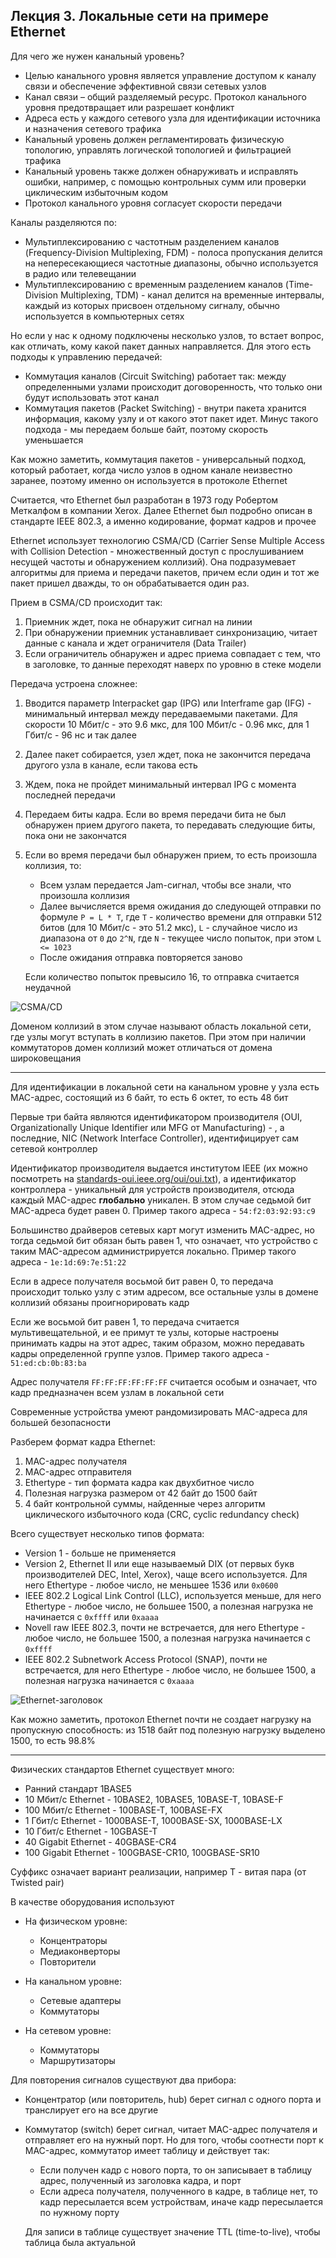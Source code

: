 ## Лекция 3. Локальные сети на примере Ethernet

Для чего же нужен канальный уровень?

* Целью канального уровня является управление доступом к каналу связи и обеспечение эффективной связи сетевых узлов
* Канал связи – общий разделяемый ресурс. Протокол канального уровня предотвращает или разрешает конфликт
* Адреса есть у каждого сетевого узла для 
идентификации источника и назначения сетевого трафика
* Канальный уровень должен регламентировать физическую топологию, управлять логической топологией и фильтрацией трафика
* Канальный уровень также должен обнаруживать и исправлять ошибки, например, с помощью контрольных сумм или проверки циклическим избыточным кодом 
* Протокол канального уровня согласует скорости передачи

Каналы разделяются по:

* Мультиплексированию с частотным разделением каналов (Frequency-Division Multiplexing, FDM) - полоса пропускания делится на непересекающиеся частотные диапазоны, обычно используется в радио или телевещании
* Мультиплексированию с временным разделением каналов (Time-Division Multiplexing, TDM) - канал делится на временные интервалы, каждый из которых присвоен отдельному сигналу, обычно используется в компьютерных сетях

Но если у нас к одному подключены несколько узлов, то встает вопрос, как отличать, кому какой пакет данных направляется. Для этого есть подходы к управлению передачей:

* Коммутация каналов (Circuit Switching) работает так: между определенными узлами происходит договоренность, что только они будут использовать этот канал
* Коммутация пакетов (Packet Switching) - внутри пакета хранится информация, какому узлу и от какого этот пакет идет. Минус такого подхода - мы передаем больше байт, поэтому скорость уменьшается

Как можно заметить, коммутация пакетов - универсальный подход, который работает, когда число узлов в одном канале неизвестно заранее, поэтому именно он используется в протоколе Ethernet

Считается, что Ethernet был разработан в 1973 году Робертом Меткалфом в компании Xerox. Далее Ethernet был подробно описан в стандарте IEEE 802.3, а именно кодирование, формат кадров и прочее

Ethernet использует технологию CSMA/CD (Carrier Sense Multiple Access with Collision Detection - множественный доступ с прослушиванием несущей частоты и обнаружением коллизий). Она подразумевает алгоритмы для приема и передачи пакетов, причем если один и тот же пакет пришел дважды, то он обрабатывается один раз.

Прием в CSMA/CD происходит так:

1. Приемник ждет, пока не обнаружит сигнал на линии
2. При обнаружении приемник устанавливает синхронизацию, читает данные с канала и ждет ограничителя (Data Trailer)
3. Если ограничитель обнаружен и адрес приема совпадает с тем, что в заголовке, то данные переходят наверх по уровню в стеке модели

Передача устроена сложнее:

1. Вводится параметр Interpacket gap (IPG) или Interframe gap (IFG) - минимальный интервал между передаваемыми пакетами. Для скорости 10 Мбит/с - это 9.6 мкс, для 100 Мбит/с - 0.96 мкс, для 1 Гбит/с - 96 нс и так далее
2. Далее пакет собирается, узел ждет, пока не закончится передача другого узла в канале, если такова есть
3. Ждем, пока не пройдет минимальный интервал IPG с момента последней передачи
4. Передаем биты кадра. Если во время передачи бита не был обнаружен прием другого пакета, то передавать следующие биты, пока они не закончатся
5. Если во время передачи был обнаружен прием, то есть произошла коллизия, то:

    * Всем узлам передается Jam-сигнал, чтобы все знали, что произошла коллизия
    * Далее вычисляется время ожидания до следующей отправки по формуле `P = L * T`, где `T` - количество времени для отправки 512 битов (для 10 Мбит/с - это 51.2 мкс), `L` - случайное число из диапазона от `0` до `2^N`, где `N` - текущее число попыток, при этом `L <= 1023`
    * После ожидания отправка повторяется заново

    Если количество попыток превысило 16, то отправка считается неудачной

![CSMA/CD](images/telecomm_csmacd.png)

Доменом коллизий в этом случае называют область локальной сети, где узлы могут вступать в коллизию пакетов. При этом при наличии коммутаторов домен коллизий может отличаться от домена широковещания

---

Для идентификации в локальной сети на канальном уровне у узла есть MAC-адрес, состоящий из 6 байт, то есть 6 октет, то есть 48 бит 

Первые три байта являются идентификатором производителя (OUI, Organizationally Unique Identifier или MFG от Manufacturing) - , а последние, NIC (Network Interface Controller), идентифицирует сам сетевой контроллер

Идентификатор производителя выдается институтом IEEE (их можно посмотреть на [standards-oui.ieee.org/oui/oui.txt](https://standards-oui.ieee.org/oui/oui.txt)), а идентификатор контроллера - уникальный для устройств производителя, отсюда каждый MAC-адрес **глобально** уникален. В этом случае седьмой бит MAC-адреса будет равен 0. Пример такого адреса -  `54:f2:03:92:93:c9`

Большинство драйверов сетевых карт могут изменить MAC-адрес, но тогда седьмой бит обязан быть равен 1, что означает, что устройство с таким MAC-адресом администрируется локально. Пример такого адреса - `1e:1d:69:7e:51:22`

Если в адресе получателя восьмой бит равен 0, то передача происходит только узлу с этим адресом, все остальные узлы в домене коллизий обязаны проигнорировать кадр

Если же восьмой бит равен 1, то передача считается мультивещательной, и ее примут те узлы, которые настроены принимать кадры на этот адрес, таким образом, можно передавать кадры определенной группе узлов. Пример такого адреса - `51:ed:cb:0b:83:ba`

Адрес получателя `FF:FF:FF:FF:FF:FF` считается особым и означает, что кадр предназначен всем узлам в локальной сети

Современные устройства умеют рандомизировать MAC-адреса для большей безопасности

Разберем формат кадра Ethernet:

1. MAC-адрес получателя
2. MAC-адрес отправителя
3. Ethertype - тип формата кадра как двухбитное число
4. Полезная нагрузка размером от 42 байт до 1500 байт
5. 4 байт контрольной суммы, найденные через алгоритм циклического избыточного кода (CRC, cyclic redundancy check)

Всего существует несколько типов формата:

* Version 1 - больше не применяется
* Version 2, Ethernet II или еще называемый DIX (от первых букв производителей DEC, Intel, Xerox), чаще всего используется. Для него Ethertype - любое число, не меньшее 1536 или `0x0600`
* IEEE 802.2 Logical Link Control (LLC), используется меньше, для него Ethertype - любое число, не большее 1500, а полезная нагрузка не начинается с `0xffff` или `0xaaaa`
* Novell raw IEEE 802.3, почти не встречается, для него Ethertype - любое число, не большее 1500, а полезная нагрузка начинается с `0xffff`
* IEEE 802.2 Subnetwork Access Protocol (SNAP), почти не встречается, для него Ethertype - любое число, не большее 1500, а полезная нагрузка начинается с `0xaaaa`

![Ethernet-заголовок](images/telecomm_ethernet_header.png)

Как можно заметить, протокол Ethernet почти не создает нагрузку на пропускную способность: из 1518 байт под полезную нагрузку выделено 1500, то есть 98.8%

---

Физических стандартов Ethernet существует много:

* Ранний стандарт 1BASE5
* 10 Мбит/с Ethernet - 10BASE2, 10BASE5, 10BASE-T, 10BASE-F
* 100 Мбит/с Ethernet - 100BASE-T, 100BASE-FX
* 1 Гбит/с Ethernet - 1000BASE-T, 1000BASE-SX, 1000BASE-LX
* 10 Гбит/с Ethernet - 10GBASE-T
* 40 Gigabit Ethernet - 40GBASE-CR4
* 100 Gigabit Ethernet - 100GBASE-CR10, 100GBASE-SR10

Суффикс означает вариант реализации, например T - витая пара (от Twisted pair)

В качестве оборудования используют

* На физическом уровне:
    * Концентраторы
    * Медиаконверторы
    * Повторители

* На канальном уровне:
    * Сетевые адаптеры
    * Коммутаторы

* На сетевом уровне:
    * Коммутаторы
    * Маршрутизаторы

Для повторения сигналов существуют два прибора:

* Концентратор (или повторитель, hub) берет сигнал с одного порта и транслирует его на все другие
* Коммутатор (switch) берет сигнал, читает MAC-адрес получателя и отправляет его на нужный порт. Но для того, чтобы соотнести порт к MAC-адрес, коммутатор имеет таблицу и действует так:
    * Если получен кадр с нового порта, то он записывает в таблицу адрес, полученный из заголовка кадра, и порт
    * Если адреса получателя, полученного в кадре, в таблице нет, то кадр пересылается всем устройствам, иначе кадр пересылается по нужному порту

    Для записи в таблице существует значение TTL (time-to-live), чтобы таблица была актуальной

